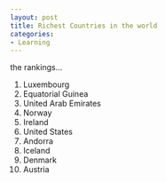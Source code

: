 ```yaml
---
layout: post
title: Richest Countries in the world
categories:
- Learning
---
```



the rankings...

1. Luxembourg
2. Equatorial Guinea
3. United Arab Emirates
4. Norway
5. Ireland
6. United States
7. Andorra
8. Iceland
9. Denmark
10. Austria
